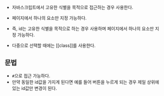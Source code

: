 - 자바스크립트에서 고유한 식별을 목적으로 접근하는 경우 사용한다.
- 페이지에서 하나의 요소만 지정 가능하다.

- 즉, id는 고유한 식별을 목적으로 하는 경우 사용하며 페이지에서 하나의 요소만 지정 가능하다.
- 다중으로 선택할 때에는 [[class]]를 사용한다.

## 문법

- `#`으로 접근 가능하다.
- 만약 동일한 id값을 가지게 된다면 예를 들어 버튼을 누르게 되는 경우 제일 상위에 있는 id값만 변경이 된다.